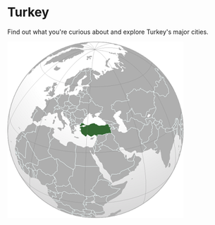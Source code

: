 # Turkey

Find out what you're curious about and explore Turkey's major cities.

![Optional Text](images/world_map_turkey.png)